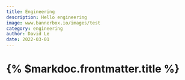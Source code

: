 ```yaml
---
title: Engineering
description: Hello engineering
image: www.bannerbox.io/images/test
category: engineering
author: David Le
date: 2022-03-01
---
```


# {% $markdoc.frontmatter.title %}

